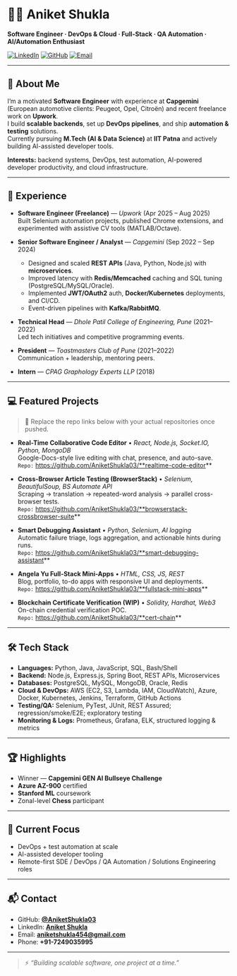 # 👨‍💻 Aniket Shukla

**Software Engineer · DevOps & Cloud · Full-Stack · QA Automation · AI/Automation Enthusiast**

[![LinkedIn](https://img.shields.io/badge/LinkedIn-Aniket%20Shukla-blue?logo=linkedin)](https://www.linkedin.com/in/shukla-aniket/)
[![GitHub](https://img.shields.io/badge/GitHub-AniketShukla03-black?logo=github)](https://github.com/AniketShukla03)
[![Email](https://img.shields.io/badge/Email-aniketshukla454%40gmail.com-red?logo=gmail)](mailto:aniketshukla454@gmail.com)

---

## 🚀 About Me

I’m a motivated **Software Engineer** with experience at **Capgemini** (European automotive clients: Peugeot, Opel, Citroën) and recent freelance work on **Upwork**.  
I build **scalable backends**, set up **DevOps pipelines**, and ship **automation & testing** solutions.  
Currently pursuing **M.Tech (AI & Data Science)** at **IIT Patna** and actively building AI-assisted developer tools.

**Interests:** backend systems, DevOps, test automation, AI-powered developer productivity, and cloud infrastructure.

---

## 🏢 Experience

- **Software Engineer (Freelance)** — *Upwork* (Apr 2025 – Aug 2025)  
  Built Selenium automation projects, published Chrome extensions, and experimented with assistive CV tools (MATLAB/Octave).

- **Senior Software Engineer / Analyst** — *Capgemini* (Sep 2022 – Sep 2024)  
  - Designed and scaled **REST APIs** (Java, Python, Node.js) with **microservices**.  
  - Improved latency with **Redis/Memcached** caching and SQL tuning (PostgreSQL/MySQL/Oracle).  
  - Implemented **JWT/OAuth2** auth, **Docker/Kubernetes** deployments, and CI/CD.  
  - Event-driven pipelines with **Kafka/RabbitMQ**.

- **Technical Head** — *Dhole Patil College of Engineering, Pune* (2021–2022)  
  Led tech initiatives and competitive programming events.

- **President** — *Toastmasters Club of Pune* (2021–2022)  
  Communication + leadership, mentoring peers.

- **Intern** — *CPAG Graphology Experts LLP* (2018)

---

## 💻 Featured Projects

> 🔗 Replace the repo links below with your actual repositories once pushed.

- **Real-Time Collaborative Code Editor** • *React, Node.js, Socket.IO, Python, MongoDB*  
  Google-Docs-style live editing with chat, presence, and auto-save.  
  `Repo:` https://github.com/AniketShukla03/**realtime-code-editor**

- **Cross-Browser Article Testing (BrowserStack)** • *Selenium, BeautifulSoup, BS Automate API*  
  Scraping → translation → repeated-word analysis → parallel cross-browser tests.  
  `Repo:` https://github.com/AniketShukla03/**browserstack-crossbrowser-suite**

- **Smart Debugging Assistant** • *Python, Selenium, AI logging*  
  Automatic failure triage, logs aggregation, and actionable hints during runs.  
  `Repo:` https://github.com/AniketShukla03/**smart-debugging-assistant**

- **Angela Yu Full-Stack Mini-Apps** • *HTML, CSS, JS, REST*  
  Blog, portfolio, to-do apps with responsive UI and deployments.  
  `Repo:` https://github.com/AniketShukla03/**fullstack-mini-apps**

- **Blockchain Certificate Verification (WIP)** • *Solidity, Hardhat, Web3*  
  On-chain credential verification POC.  
  `Repo:` https://github.com/AniketShukla03/**cert-chain**

---

## 🛠️ Tech Stack

- **Languages:** Python, Java, JavaScript, SQL, Bash/Shell  
- **Backend:** Node.js, Express.js, Spring Boot, REST APIs, Microservices  
- **Databases:** PostgreSQL, MySQL, MongoDB, Oracle, Redis  
- **Cloud & DevOps:** AWS (EC2, S3, Lambda, IAM, CloudWatch), Azure, Docker, Kubernetes, Jenkins, Terraform, GitHub Actions  
- **Testing/QA:** Selenium, PyTest, JUnit, REST Assured; regression/smoke/E2E; exploratory testing  
- **Monitoring & Logs:** Prometheus, Grafana, ELK, structured logging & metrics

---

## 🏆 Highlights

- Winner — **Capgemini GEN AI Bullseye Challenge**  
- **Azure AZ-900** certified  
- **Stanford ML** coursework  
- Zonal-level **Chess** participant

---

## 🌱 Current Focus

- DevOps + test automation at scale  
- AI-assisted developer tooling  
- Remote-first SDE / DevOps / QA Automation / Solutions Engineering roles

---

## 📬 Contact

- GitHub: **[@AniketShukla03](https://github.com/AniketShukla03)**  
- LinkedIn: **[Aniket Shukla](https://www.linkedin.com/in/shukla-aniket/)**  
- Email: **aniketshukla454@gmail.com**  
- Phone: **+91-7249035995**

---

> ⚡ *“Building scalable software, one project at a time.”*


